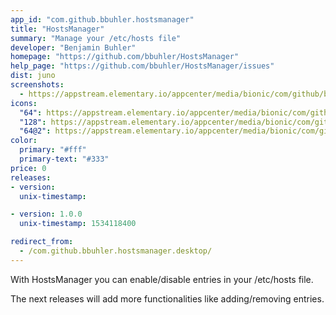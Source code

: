 ```yaml
---
app_id: "com.github.bbuhler.hostsmanager"
title: "HostsManager"
summary: "Manage your /etc/hosts file"
developer: "Benjamin Buhler"
homepage: "https://github.com/bbuhler/HostsManager"
help_page: "https://github.com/bbuhler/HostsManager/issues"
dist: juno
screenshots:
  - https://appstream.elementary.io/appcenter/media/bionic/com/github/bbuhler.hostsmanager/10C8A874784A2AA4B03C4A75310C0459/screenshots/image-1_orig.png
icons:
  "64": https://appstream.elementary.io/appcenter/media/bionic/com/github/bbuhler.hostsmanager/10C8A874784A2AA4B03C4A75310C0459/icons/64x64/com.github.bbuhler.hostsmanager_com.github.bbuhler.hostsmanager.png
  "128": https://appstream.elementary.io/appcenter/media/bionic/com/github/bbuhler.hostsmanager/10C8A874784A2AA4B03C4A75310C0459/icons/128x128/com.github.bbuhler.hostsmanager_com.github.bbuhler.hostsmanager.png
  "64@2": https://appstream.elementary.io/appcenter/media/bionic/com/github/bbuhler.hostsmanager/10C8A874784A2AA4B03C4A75310C0459/icons/64x64@2/com.github.bbuhler.hostsmanager_com.github.bbuhler.hostsmanager.png
color:
  primary: "#fff"
  primary-text: "#333"
price: 0
releases:
- version: 
  unix-timestamp: 

- version: 1.0.0
  unix-timestamp: 1534118400

redirect_from:
  - /com.github.bbuhler.hostsmanager.desktop/
---
```

<p>With HostsManager you can enable/disable entries in your /etc/hosts file.</p>
<p>The next releases will add more functionalities like adding/removing entries.</p>
